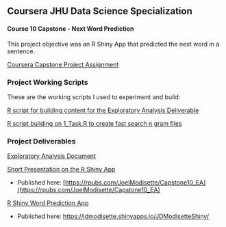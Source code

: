 ## Coursera JHU Data Science Specialization
#### Course 10 Capstone - Next Word Prediction

This project objective was an R Shiny App that predicted the next word in a sentence.

[Coursera Capstone Project Assignment](ProjectOverview.md)
### Project Working Scripts

These are the working scripts I used to experiment and build:

[R script for building content for the Exploratory Analysis Deliverable](1_Task.R)

[R script building on 1_Task.R to create fast search n gram files](1_Task.R)

### Project Deliverables

[Exploratory Analysis Document](Exploratory_Analysis.Rmd)

[Short Presentation on the R Shiny App](Pred_App_Presentation.Rpres)

+ Published here:  [https://rpubs.com/JoelModisette/Capstone10_EA](https://rpubs.com/JoelModisette/Capstone10_EA)

[R Shiny Word Prediction App](JDModisetteShiny/)

+ Published here: https://jdmodisette.shinyapps.io/JDModisetteShiny/
